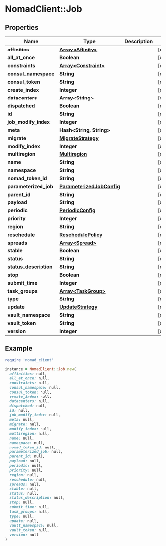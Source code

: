 # NomadClient::Job

## Properties

| Name | Type | Description | Notes |
| ---- | ---- | ----------- | ----- |
| **affinities** | [**Array&lt;Affinity&gt;**](Affinity.md) |  | [optional] |
| **all_at_once** | **Boolean** |  | [optional] |
| **constraints** | [**Array&lt;Constraint&gt;**](Constraint.md) |  | [optional] |
| **consul_namespace** | **String** |  | [optional] |
| **consul_token** | **String** |  | [optional] |
| **create_index** | **Integer** |  | [optional] |
| **datacenters** | **Array&lt;String&gt;** |  | [optional] |
| **dispatched** | **Boolean** |  | [optional] |
| **id** | **String** |  | [optional] |
| **job_modify_index** | **Integer** |  | [optional] |
| **meta** | **Hash&lt;String, String&gt;** |  | [optional] |
| **migrate** | [**MigrateStrategy**](MigrateStrategy.md) |  | [optional] |
| **modify_index** | **Integer** |  | [optional] |
| **multiregion** | [**Multiregion**](Multiregion.md) |  | [optional] |
| **name** | **String** |  | [optional] |
| **namespace** | **String** |  | [optional] |
| **nomad_token_id** | **String** |  | [optional] |
| **parameterized_job** | [**ParameterizedJobConfig**](ParameterizedJobConfig.md) |  | [optional] |
| **parent_id** | **String** |  | [optional] |
| **payload** | **String** |  | [optional] |
| **periodic** | [**PeriodicConfig**](PeriodicConfig.md) |  | [optional] |
| **priority** | **Integer** |  | [optional] |
| **region** | **String** |  | [optional] |
| **reschedule** | [**ReschedulePolicy**](ReschedulePolicy.md) |  | [optional] |
| **spreads** | [**Array&lt;Spread&gt;**](Spread.md) |  | [optional] |
| **stable** | **Boolean** |  | [optional] |
| **status** | **String** |  | [optional] |
| **status_description** | **String** |  | [optional] |
| **stop** | **Boolean** |  | [optional] |
| **submit_time** | **Integer** |  | [optional] |
| **task_groups** | [**Array&lt;TaskGroup&gt;**](TaskGroup.md) |  | [optional] |
| **type** | **String** |  | [optional] |
| **update** | [**UpdateStrategy**](UpdateStrategy.md) |  | [optional] |
| **vault_namespace** | **String** |  | [optional] |
| **vault_token** | **String** |  | [optional] |
| **version** | **Integer** |  | [optional] |

## Example

```ruby
require 'nomad_client'

instance = NomadClient::Job.new(
  affinities: null,
  all_at_once: null,
  constraints: null,
  consul_namespace: null,
  consul_token: null,
  create_index: null,
  datacenters: null,
  dispatched: null,
  id: null,
  job_modify_index: null,
  meta: null,
  migrate: null,
  modify_index: null,
  multiregion: null,
  name: null,
  namespace: null,
  nomad_token_id: null,
  parameterized_job: null,
  parent_id: null,
  payload: null,
  periodic: null,
  priority: null,
  region: null,
  reschedule: null,
  spreads: null,
  stable: null,
  status: null,
  status_description: null,
  stop: null,
  submit_time: null,
  task_groups: null,
  type: null,
  update: null,
  vault_namespace: null,
  vault_token: null,
  version: null
)
```

